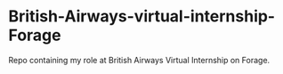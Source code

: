 # British-Airways-virtual-internship-Forage
Repo containing my role at British Airways Virtual Internship on Forage.
